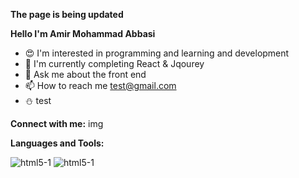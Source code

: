    **The page is being updated**
   
**Hello I'm Amir Mohammad Abbasi**

- 😍 I'm interested in programming and learning and development
- 📖 I'm currently completing React & Jqourey
- 💭 Ask me about the front end
- 📫 How to reach me
   test@gmail.com
- ⛄ test

**Connect with me:**
img

**Languages and Tools:**

![html5-1](https://user-images.githubusercontent.com/111681850/203991260-23ea6c77-fdd9-4466-a079-7529f4c12a3e.png)
![html5-1](https://user-images.githubusercontent.com/111681850/203991260-23ea6c77-fdd9-4466-a079-7529f4c12a3e.png)

   

<!---
AmirMohammadAbbasii/AmirMohammadAbbasii is a ✨ special ✨ repository because its `README.md` (this file) appears on your GitHub profile.
You can click the Preview link to take a look at your changes.
--->
